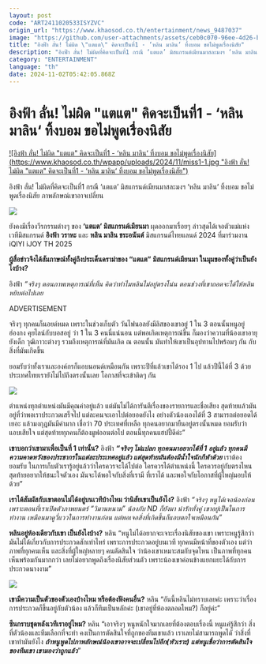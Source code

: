 ```yaml
---
layout: post
code: "ART2411020533ISYZVC"
origin_url: "https://www.khaosod.co.th/entertainment/news_9487037"
image: "https://github.com/user-attachments/assets/ceb0c070-96ee-4d26-bc08-9fe16b8ab2d5"
title: "อิงฟ้า ลั่น! ไม่ผิด \"แตแต\" คิดจะเป็นที่1 - ‘หลิน มาลิน‘ ทิ้งบอม ขอไม่พูดเรื่องนิสัย"
description: "อิงฟ้า ลั่น! ไม่ผิดที่คิดจะเป็นที่1 กรณี ‘แตแต’ มิสแกรนด์เมียนมาสละมงฯ ‘หลิน มาลิน‘ ทิ้งบอม ขอไม่พูดเรื่องนิสัย ภาพลักษณ์เขาอาจเปลี่ยน"
category: "ENTERTAINMENT"
language: "th"
date: 2024-11-02T05:42:05.868Z
---
```


# อิงฟ้า ลั่น! ไม่ผิด "แตแต" คิดจะเป็นที่1 - ‘หลิน มาลิน‘ ทิ้งบอม ขอไม่พูดเรื่องนิสัย

[![อิงฟ้า ลั่น! ไม่ผิด "แตแต" คิดจะเป็นที่1 - ‘หลิน มาลิน‘ ทิ้งบอม ขอไม่พูดเรื่องนิสัย](https://www.khaosod.co.th/wpapp/uploads/2024/11/miss1-1.jpg "อิงฟ้า ลั่น! ไม่ผิด "แตแต" คิดจะเป็นที่1 - ‘หลิน มาลิน‘ ทิ้งบอม ขอไม่พูดเรื่องนิสัย")](https://www.khaosod.co.th/wpapp/uploads/2024/11/miss1-1.jpg)

อิงฟ้า ลั่น! ไม่ผิดที่คิดจะเป็นที่1 กรณี ‘แตแต’ มิสแกรนด์เมียนมาสละมงฯ ‘หลิน มาลิน‘ ทิ้งบอม ขอไม่พูดเรื่องนิสัย ภาพลักษณ์เขาอาจเปลี่ยน

![](https://www.khaosod.co.th/wpapp/uploads/2024/11/Snapinsta.app_463002126_881993500310101_7614295084162929496_n_1080.jpg)



ยังคงมีเรื่องวีรกรรมต่างๆ ของ **‘แตแต’ มิสแกรนด์เมียนมา** ผุดออกมาเรื่อยๆ ล่าวสุดได้เจอตัวแม่แห่งเวทีมิสแกรนด์ **อิงฟ้า วราหะ** และ **หลิน มาลิน ชระอนันต์** มิสแกรนด์ไทยแลนด์ 2024 ที่มาร่วมงาน iQIYI iJOY TH 2025

**ผู้สื่อข่าวจึงได้สัมภาษณ์ทั้งคู่ถึงประเด็นดราม่าของ “แตแต” มิสแกรนด์เมียนมา ในมุมของทั้งคู่ว่าเป็นยังไงบ้าง?**

อิงฟ้า _“จริงๆ ตอนภาพเหตุการณ์ที่เห็น คิดว่าทำไมหลินไม่อยู่ตรงโน่น ตอนช่วงที่เขาถอดจะได้ให้หลินหยิบต่อไปเลย_

ADVERTISEMENT

จริงๆ ทุกคนก็นอยด์หมด เพราะในช่วงเก็บตัว วันไฟนอลยังมีลิสของเขาอยู่ 1 ใน 3 ตอนนั้นหนูอยู่ฮ่องกง คุยไลน์กับบอสอยู่ ว่า 1 ใน 3 คนนี่แน่นอน แต่พอเกิดเหตุการณ์ขึ้น ก็มองว่าความที่น้องเขาอายุยังเด็ก วุฒิภาวะต่างๆ รวมถึงเหตุการณ์ที่มันเกิด ณ ตอนนั้น มันทำให้เขาเป็นอุปทานไปพร้อมๆ กัน กับสิ่งที่มันเกิดขึ้น

ยอมรับว่าทั้งเราและองค์กรก็แอบนอนด์เหมือนกัน เพราะปีที่แล้วเขาได้รอง 1 ไป แล้วปีนี้ได้ที่ 3 ด้วย ประเทศไทยเรายังไม่ไปถึงตรงนั้นเลย โอกาสที่จะเข้าติดๆ กัน

![](https://www.khaosod.co.th/wpapp/uploads/2024/11/S__19587161_0.jpg)

ตำแหน่งทุกตำแหน่งมันมีคุณค่าอยู่แล้ว แต่มันไม่ได้การันตีเรื่องของรายการและชื่อเสียง สุดท้ายแล้วมันอยู่ที่ว่าพอเราประกวดเสร็จไป แต่ละคนจะเอาไปต่อยอดยังไง อย่างตัวน้องเองได้ที่ 3 สามารถต่อยอดได้เยอะ แล้วมงกุฎมันมีค่ามาก เชื่อว่า 70 ประเทศที่เหลือ ทุกคนอยากมายืนอยู่ตรงนั้นหมด ยอมรับว่าแอบเสียใจ แต่สุดท้ายทุกคนก็ต้องมูฟออนต่อไป ตอนนี้ทุกคนแฮปปี้ดีค่ะ”

**เขาบอกว่าเขามาเพื่อเป็นที่ 1 เท่านั้น?** อิงฟ้า _**“จริงๆ ไม่แปลก ทุกคนมาอยากได้ที่ 1 อยู่แล้ว ทุกคนมีความคาดหวังของประชากรในแต่ละประเทศอยู่แล้ว แต่สุดท้ายมันต้องมีน้ำใจนักกีฬาด้วย**_ เราต้องยอมรับ ในการเก็บตัวเรารู้อยู่แล้วว่าใครควรจะได้ไปต่อ ใครควรได้ตำแหน่งนี้ ใครควรอยู่กับตรงไหน สุดท้ายอยากให้ชนะใจตัวเอง มันจะได้พอใจกับสิ่งที่เรามี ที่เราได้ และพอใจกับโอกาสที่ผู้ใหญ่มอบให้ด้วย”

**เราได้สัมผัสกับเขาตอนไม่ได้อยู่บนเวทีบ้างไหม ว่านิสัยเขาเป็นยังไง?** อิงฟ้า _“จริงๆ หนูได้เจอน้องก่อน เพราะตอนที่เราเปิดตัวภาพยนตร์ “วิมานหนาม” น้องกับ ND ก็ยังมา น่ารักทั้งคู่ เขาอยู่เป็นในการทำงาน เหมือนมาดูวี่แววในการทำงานก่อน แต่พอเจอสิ่งที่เกิดขึ้นก็แอบตกใจเหมือนกัน”_

**หลินอยู่ห้องเดียวกับเขา เป็นยังไงบ้าง?** หลิน “หนูไม่ได้อยากจะเจาะเรื่องนิสัยของเขา เพราะหนูรู้สึกว่ามันไม่ได้เกี่ยวกับการประกวดสักเท่าไหร่ เพราะการประกวดอยู่บนเวที ทุกคนมีหน้าที่ของตัวเอง แต่ว่าภาพที่ทุกคนเห็น และสิ่งที่ผู้ใหญ่หลายๆ คนตัดสินใจ ว่าน้องเขาเหมาะสมกับจุดไหน เป็นภาพที่ทุกคนเห็นพร้อมกันมากกว่า เลยไม่อยากพูดถึงเรื่องนิสัยส่วนตัว เพราะน้องเขาค่อนข้างแยกแยะได้กับการประกวดนางงาม”

![](https://www.khaosod.co.th/wpapp/uploads/2024/11/Snapinsta.app_462660644_1078773373827492_9064186416870791809_n_1080.jpg)

**เขามีความเป็นตัวของตัวเองบ้างไหม หรือต้องฟังคนอื่น?** หลิน “อันนี้หลินไม่ทราบเลยค่ะ เพราะว่าเรื่องการประกวดก็ขึ้นอยู่กับตัวน้อง แล้วก็ทีมเป็นหลักค่ะ (เขาอยู่ที่ห้องตลอดไหม?) ก็อยู่ค่ะ”

**ซีนกราบชุดหลังเวทีเราอยู่ไหม?** หลิน “เอาจริงๆ หนูหนักใจมากเลยที่ต้องตอบเรื่องนี้ หนูแค่รู้สึกว่า สิ่งที่ตัวน้องและทีมเลือกที่จะทำ คงเป็นการตัดสินใจที่ถูกของทีมเขาแล้ว เราเลยไม่สามารถพูดไดั ว่าสิ่งที่เขาทำมันยังไง _**ถ้าหนูพูดไปภาพลักษณ์น้องเขาอาจจะเปลี่ยนไปอีก(หัวเราะ) แต่หนูเชื่อว่าการตัดสินใจของทีมเขา เขามองว่าถูกแล้ว**_”